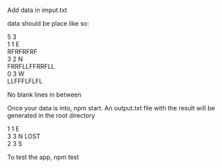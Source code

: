 Add data in imput.txt

data should be place like so:

5 3<br/>
1 1 E<br/>
RFRFRFRF<br/>
3 2 N<br/>
FRRFLLFFRRFLL<br/>
0 3 W<br/>
LLFFFLFLFL<br/>

No blank lines in between 

Once your data is into, npm start. An output.txt file with the result
will be generated in the root directory

1 1 E<br/>
3 3 N LOST<br/>
2 3 S<br/>


To test the app, npm test